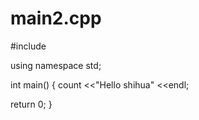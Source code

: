 # main2.cpp

#include<iostream>

using namespace std;

int main() {
   count <<"Hello shihua" <<endl;

   return 0;
}
